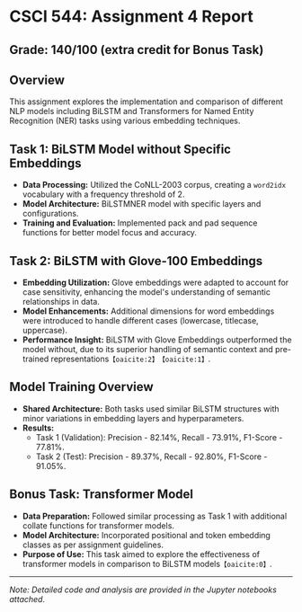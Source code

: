 # CSCI 544: Assignment 4 Report

## Grade: 140/100 (extra credit for Bonus Task)

## Overview
This assignment explores the implementation and comparison of different NLP models including BiLSTM and Transformers for Named Entity Recognition (NER) tasks using various embedding techniques.

## Task 1: BiLSTM Model without Specific Embeddings
- **Data Processing:** Utilized the CoNLL-2003 corpus, creating a `word2idx` vocabulary with a frequency threshold of 2.
- **Model Architecture:** BiLSTMNER model with specific layers and configurations.
- **Training and Evaluation:** Implemented pack and pad sequence functions for better model focus and accuracy.

## Task 2: BiLSTM with Glove-100 Embeddings
- **Embedding Utilization:** Glove embeddings were adapted to account for case sensitivity, enhancing the model's understanding of semantic relationships in data.
- **Model Enhancements:** Additional dimensions for word embeddings were introduced to handle different cases (lowercase, titlecase, uppercase).
- **Performance Insight:** BiLSTM with Glove Embeddings outperformed the model without, due to its superior handling of semantic context and pre-trained representations&#8203;``【oaicite:2】``&#8203;&#8203;``【oaicite:1】``&#8203;.

## Model Training Overview
- **Shared Architecture:** Both tasks used similar BiLSTM structures with minor variations in embedding layers and hyperparameters.
- **Results:**
  - Task 1 (Validation): Precision - 82.14%, Recall - 73.91%, F1-Score - 77.81%.
  - Task 2 (Test): Precision - 89.37%, Recall - 92.80%, F1-Score - 91.05%.

## Bonus Task: Transformer Model
- **Data Preparation:** Followed similar processing as Task 1 with additional collate functions for transformer models.
- **Model Architecture:** Incorporated positional and token embedding classes as per assignment guidelines.
- **Purpose of Use:** This task aimed to explore the effectiveness of transformer models in comparison to BiLSTM models&#8203;``【oaicite:0】``&#8203;.

---

*Note: Detailed code and analysis are provided in the Jupyter notebooks attached.*
